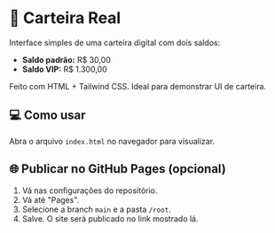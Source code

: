 
# 💼 Carteira Real

Interface simples de uma carteira digital com dois saldos:

- **Saldo padrão:** R$ 30,00
- **Saldo VIP:** R$ 1.300,00

Feito com HTML + Tailwind CSS. Ideal para demonstrar UI de carteira.

## 💻 Como usar

Abra o arquivo `index.html` no navegador para visualizar.

## 🌐 Publicar no GitHub Pages (opcional)

1. Vá nas configurações do repositório.
2. Vá até "Pages".
3. Selecione a branch `main` e a pasta `/root`.
4. Salve. O site será publicado no link mostrado lá.
